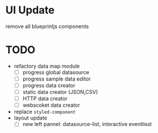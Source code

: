 # UI Update
remove all blueprintjs components

# TODO
+ refactory data map module
  + [ ] progress global datasource
  + [ ] progress sample data editor
  + [ ] progress data creator
   + [ ] static data creator (JSON,CSV)
   + [ ] HTTP data creator
   + [ ] webscoket data creator
+ replace `styled-component`
+ layout update
  + [ ] new left pannel: datasource-list, interactive eventlisst
